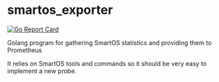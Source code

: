 # smartos_exporter
[![Go Report Card](https://goreportcard.com/badge/github.com/latoile/smartos_exporter)](https://goreportcard.com/report/github.com/latoile/smartos_exporter)

Golang program for gathering SmartOS statistics and providing them to Prometheus

It relies on SmartOS tools and commands so it should be very easy to implement a
new probe.
